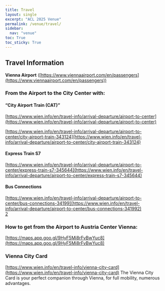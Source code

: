 ```yaml
---
title: Travel
layout: single
excerpt: "ACL 2025 Venue"
permalink: /venue/travel/
sidebar:
  nav: "venue"
toc: True
toc_sticky: True
---
```


## Travel Information

**Vienna Airport** ([https://www.viennaairport.com/en/passengers](https://www.viennaairport.com/en/passengers))

### **From the Airport to the City Center with:**

#### **“City Airport Train (CAT)”**

[https://www.wien.info/en/travel-info/arrival-departure/airport-to-center](https://www.wien.info/en/travel-info/arrival-departure/airport-to-center)

[https://www.wien.info/en/travel-info/arrival-departure/airport-to-center/city-airport-train-343124](https://www.wien.info/en/travel-info/arrival-departure/airport-to-center/city-airport-train-343124)

#### **Express Train S7**

[https://www.wien.info/en/travel-info/arrival-departure/airport-to-center/express-train-s7-345644](https://www.wien.info/en/travel-info/arrival-departure/airport-to-center/express-train-s7-345644)

#### **Bus Connections**

[https://www.wien.info/en/travel-info/arrival-departure/airport-to-center/bus-connections-34199](https://www.wien.info/en/travel-info/arrival-departure/airport-to-center/bus-connections-341992)  
[2](https://www.wien.info/en/travel-info/arrival-departure/airport-to-center/bus-connections-341992)

### **How to get from the Airport to Austria Center Vienna:**

[https://maps.app.goo.gl/9HyF5Mi8rFvBwYuc8](https://maps.app.goo.gl/9HyF5Mi8rFvBwYuc8)

### **Vienna City Card**

[https://www.wien.info/en/travel-info/vienna-city-card](https://www.wien.info/en/travel-info/vienna-city-card)
The Vienna City Card is your perfect companion through Vienna,  for full mobility, numerous advantages.